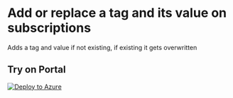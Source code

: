 # Add or replace a tag and its value on subscriptions

Adds a tag and value if not existing, if existing it gets overwritten

## Try on Portal

[![Deploy to Azure](http://azuredeploy.net/deploybutton.png)](https://portal.azure.com/#create/Microsoft.Template/uri/https%3A%2F%2Fgithub.com%2Fseb07-cloud%2Fazure-policy%2Fblob%2F8114e5831f654d37d9a18411e6bb39ce609d2e47%2Ftagging-prod%2Fsubscription%2FAdd%2520or%2520replace%2520a%2520tag%2520on%2520subscriptions%2Fazurepolicy.json)
